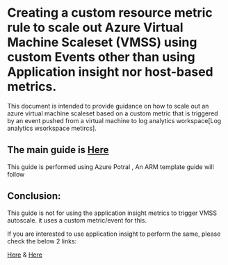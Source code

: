 # Creating a custom resource metric rule to scale out Azure Virtual Machine Scaleset (VMSS) using custom Events other than using Application insight nor host-based metrics.


This document is intended to provide guidance on how to scale out an azure virtual machine scaleset based on a custom metric that is triggered by an event pushed from a virtual machine to log analytics workspace[Log analytics wsorkspace metircs].

## The main guide is [Here](VMSScustomMetricLogAnalytics.md)

This guide is performed using Azure Potral , An ARM template guide will follow

## Conclusion:

This guide is not for using the application insight metrics to trigger VMSS autoscale. it uses a custom metric/event for this.

If you are interested to use application insight to perform the same, please check the below 2 links:<br>

[Here](https://docs.microsoft.com/en-us/azure/virtual-machine-scale-sets/virtual-machine-scale-sets-autoscale-overview#application-level-metrics-with-app-insights) & [Here](https://docs.microsoft.com/en-us/azure/azure-monitor/app/java-in-process-agent)


